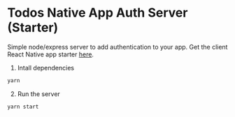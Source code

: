 # Todos Native App Auth Server (Starter)

Simple node/express server to add authentication to your app. Get the client React Native app starter [here](https://github.com/appbaseio-apps/todos-native-auth-client-starter).

1. Intall dependencies

```bash
yarn
```

2. Run the server

```bash
yarn start
```
